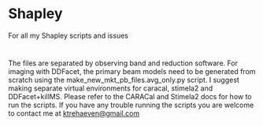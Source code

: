 # Shapley
For all my Shapley scripts and issues
#
The files are separated by observing band and reduction software. For imaging with DDFacet, the primary beam models need to be generated from scratch using the make_new_mkt_pb_files.avg_only.py script. I suggest making separate virtual environments for caracal, stimela2 and DDFacet+killMS. Please refer to the CARACal and Stimela2 docs for how to run the scripts. If you have any trouble running the scripts you are welcome to contact me at ktrehaeven@gmail.com


